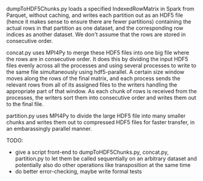 dumpToHDF5Chunks.py loads a specified IndexedRowMatrix in Spark from Parquet,
without caching, and writes each partition out as an HDF5 file (hence it makes
sense to ensure there are fewer partitions) containing the actual rows in that
partition as one dataset, and the corresponding row indices as another dataset.
We don't assume that the rows are stored in consecutive order.

concat.py uses MPI4Py to merge these HDF5 files into one big file where the
rows are in consecutive order. It does this by dividing the input HDF5 files evenly
across all the processes and using several processes to write to the same file simultaneously using hdf5-parallel.
A certain size window moves along the rows of the final matrix, and each process sends 
the relevant rows from all of its assigned files to the writers handling the appropriate part of that window.
As each chunk of rows is received from the processes, the
writers sort them into consecutive order and writes them out to the final file.

partition.py uses MPI4Py to divide the large HDF5 file into many smaller chunks
and writes them out to compressed HDF5 files for faster transfer, in an
embarassingly parallel manner.

TODO:
 - give a script front-end to dumpToHDF5Chunks.py, concat.py, partition.py to let them be called sequentially on an arbitrary dataset and potentially also do other operations like transposition at the same time
 - do better error-checking, maybe write formal tests

